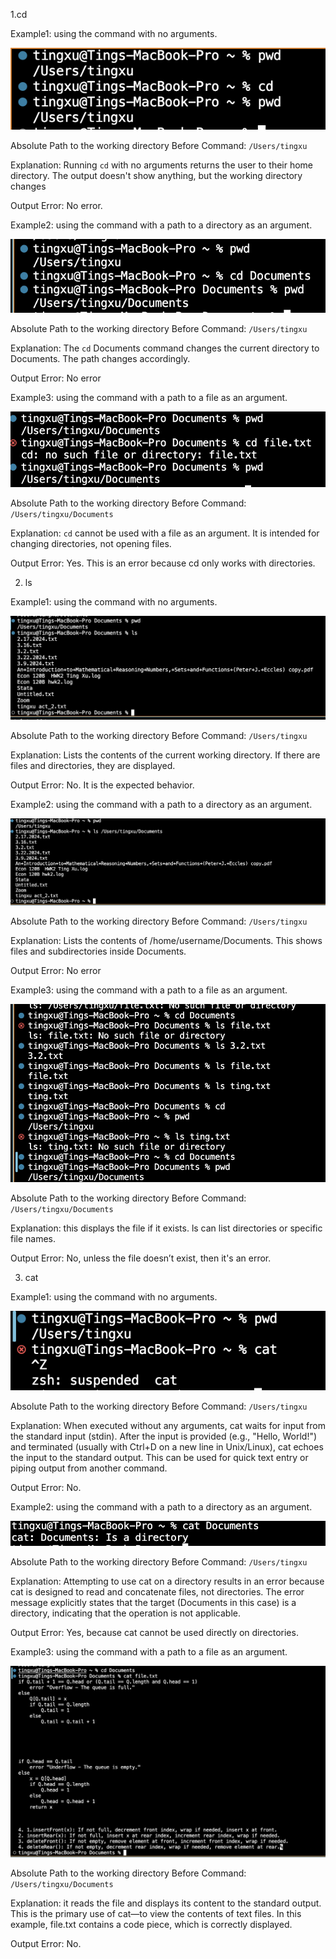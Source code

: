 1.cd

Example1: using the command with no arguments.

![Image](p1.png)

Absolute Path to the working directory Before Command:  `/Users/tingxu`

Explanation: Running `cd` with no arguments returns the user to their home directory. The output doesn't show anything, but the working directory changes

Output Error: No error.


Example2: using the command with a path to a directory as an argument.

![Image](p2.png)

Absolute Path to the working directory Before Command: `/Users/tingxu`

Explanation: The `cd` Documents command changes the current directory to Documents. The path changes accordingly.

Output Error: No error



Example3: using the command with a path to a file as an argument.

![Image](p3.png)

Absolute Path to the working directory Before Command: `/Users/tingxu/Documents`

Explanation: `cd` cannot be used with a file as an argument. It is intended for changing directories, not opening files.

Output Error: Yes. This is an error because cd only works with directories.

2. ls

Example1: using the command with no arguments.

![Image](p4.png)

Absolute Path to the working directory Before Command: `/Users/tingxu`

Explanation: Lists the contents of the current working directory. If there are files and directories, they are displayed.

Output Error: No. It is the expected behavior.



Example2: using the command with a path to a directory as an argument.

![Image](p5.png)

Absolute Path to the working directory Before Command: `/Users/tingxu`

Explanation: Lists the contents of /home/username/Documents. This shows files and subdirectories inside Documents.

Output Error: No error



Example3: using the command with a path to a file as an argument.

![Image](p6-1.png)

Absolute Path to the working directory Before Command: `/Users/tingxu/Documents`

Explanation: this displays the file if it exists. ls can list directories or specific file names. 

Output Error: No, unless the file doesn’t exist, then it's an error.

3. cat

Example1: using the command with no arguments.

![Image](p7.png)

Absolute Path to the working directory Before Command: `/Users/tingxu`

Explanation: When executed without any arguments, cat waits for input from the standard input (stdin). After the input is provided (e.g., "Hello, World!") and terminated (usually with Ctrl+D on a new line in Unix/Linux), cat echoes the input to the standard output. This can be used for quick text entry or piping output from another command.

Output Error: No.




Example2: using the command with a path to a directory as an argument.

![Image](p8.png)

Absolute Path to the working directory Before Command: `/Users/tingxu`

Explanation: Attempting to use cat on a directory results in an error because cat is designed to read and concatenate files, not directories. The error message explicitly states that the target (Documents in this case) is a directory, indicating that the operation is not applicable.

Output Error: Yes, because cat cannot be used directly on directories.



Example3: using the command with a path to a file as an argument.

![Image](p9.png)

Absolute Path to the working directory Before Command: `/Users/tingxu/Documents`

Explanation: it reads the file and displays its content to the standard output. This is the primary use of cat—to view the contents of text files. In this example, file.txt contains a code piece, which is correctly displayed.

Output Error: No.



